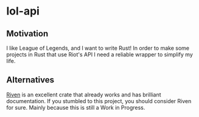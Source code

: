 # lol-api

## Motivation

I like League of Legends, and I want to write Rust! In order to make some projects in Rust that
use Riot's API I need a reliable wrapper to simplify my life.

## Alternatives

[Riven](https://github.com/MingweiSamuel/Riven) is an excellent crate that already works and has
brilliant documentation. If you stumbled to this project, you should consider Riven for sure. Mainly
because this is still a Work in Progress.
